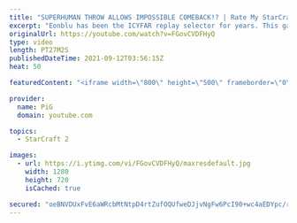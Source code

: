 ```yaml
---
title: "SUPERHUMAN THROW ALLOWS IMPOSSIBLE COMEBACK!? | Rate My StarCraft #6"
excerpt: "Eonblu has been the ICYFAR replay selector for years. This game is so sloppy, like both players trying to throw constantly. Why do you all send me Rate my starcraft replays that make me want to die!  🔥 Submit your RATE MY STARCRAFT replays! Like Gordon Ramsay judges people's dishes, PiG will rate your"
originalUrl: https://youtube.com/watch?v=FGovCVDFHyQ
type: video
length: PT27M2S
publishedDateTime: 2021-09-12T03:56:15Z
heat: 50

featuredContent: "<iframe width=\"800\" height=\"500\" frameborder=\"0\" src=\"https://www.youtube.com/embed/FGovCVDFHyQ\" allow=\"accelerometer; autoplay; encrypted-media; gyroscope; picture-in-picture\" allowfullscreen></iframe>"

provider:
  name: PiG
  domain: youtube.com

topics:
  - StarCraft 2

images:
  - url: https://i.ytimg.com/vi/FGovCVDFHyQ/maxresdefault.jpg
    width: 1280
    height: 720
    isCached: true

secured: "oeBNVDUxFvE6aWRcbMtNtpD4rtZufOQUfweDJjvNgFw6PcI90+wc4aEDYpc/rZdtrVOj8zeytbokD7I6Nryuv3fGBem75JD3wTZjkF/fOYLwwxAZw8BX/hGOrXUnuECFSXPKrzZsu7Z7uS2OQB3J1b1JoUg/Uk00myNr8lCW1qas327AFYV8AfJGwZrZ3OZU59pxoy+zJQ+T///fzqNExX4bt65f+x4qAj4tJkEXk68Og9dMEsIaQTZFiFZLkG9b+wqoinYJFp9Du+TbyQnfeIC3YO0x5Zc44E6jfjdWRT8itgqwTXPbjF1+ewvv6o0LMBaG1QEQGMafRSoLkhikGO1lTeRHndE/fHym5SWutQ1G7f5ljs94dyvZHqRsamIY5OvTfokUL27o5eGiqmYwHr8t0/RqDBglXfx5UrRifOY=;EVMmm8PS42+I6ry5TQ4yLQ=="
---
```


